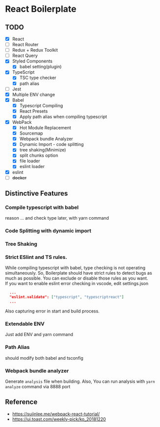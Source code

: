 # React Boilerplate

## TODO

- [x] React
- [ ] React Router
- [ ] Redux + Redux Toolkit
- [ ] React Query
- [x] Styled Components
    - [x] babel setting(plugin)
- [x] TypeScript
    - [x] TSC type checker
    - [x] path alias
- [ ] Jest
- [x] Multiple ENV change
- [x] Babel
  - [x] Typescript Compiling
  - [x] React Presets
  - [x] Apply path alias when compiling typescript
- [x] WebPack
  - [x] Hot Module Replacement
  - [x] Sourcemap
  - [x] Webpack bundle Analyzer
  - [x] Dynamic Import - code splitting
  - [x] tree shaking(Minimize)
  - [x] split chunks option
  - [x] file loader
  - [x] eslint loader
- [x] eslint
- [ ] ~~docker~~

## Distinctive Features

### Compile typescript with babel

reason
... and check type later, with yarn command

### Code Splitting with dynamic import

### Tree Shaking

### Strict ESlint and TS rules.

While compiling typescript with babel, type checking is not operating simultaneously.
So, Boilerplate should have strict rules to detect bugs as much as possible.
You can exclude or disable those rules as you want.  
If you want to enable eslint error checking in vscode, edit settings.json

```json
  ...
  "eslint.validate": ["typescript", "typescriptreact"]
  ...
```

Also capturing error in start and build process. 

### Extendable ENV

Just add ENV and yarn command

### Path Alias

should modify both babel and tsconfig

### Webpack bundle analyzer

Generate `analysis` file when building. Also, You can run analysis with `yarn analyze` command via 8888 port


## Reference

- https://sujinlee.me/webpack-react-tutorial/
- https://ui.toast.com/weekly-pick/ko_20181220